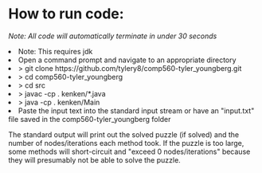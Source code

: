 # How to run code:

*Note: All code will automatically terminate in under 30 seconds*

<li>Note: This requires jdk
<li>Open a command prompt and navigate to an appropriate directory
<li> > git clone https://github.com/tylery8/comp560-tyler_youngberg.git
<li> > cd comp560-tyler_youngberg
<li> > cd src
<li> > javac -cp . kenken/*.java
<li> > java -cp . kenken/Main
<li>Paste the input text into the standard input stream or have an "input.txt" file saved in the comp560-tyler_youngberg folder
<p>The standard output will print out the solved puzzle (if solved) and the number of nodes/iterations each method took. If the puzzle is too large, some methods will short-circuit and "exceed 0 nodes/iterations" because they will presumably not be able to solve the puzzle.</p>